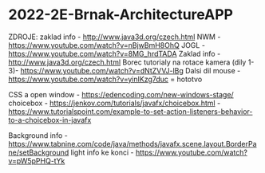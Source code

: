 # 2022-2E-Brnak-ArchitectureAPP

ZDROJE:
zaklad info - http://www.java3d.org/czech.html
NWM - https://www.youtube.com/watch?v=nBjwBmH8OhQ
JOGL - https://www.youtube.com/watch?v=8MG_hrdTADA
Zaklad info - http://www.java3d.org/czech.html
Borec tutorialy na rotace kamera (dily 1-3)- https://www.youtube.com/watch?v=dNtZVVJ-lBg
        Dalsi dil mouse - https://www.youtube.com/watch?v=yinIKzg7duc = hototvo
        
CSS a open window - https://edencoding.com/new-windows-stage/
choicebox - https://jenkov.com/tutorials/javafx/choicebox.html 
          - https://www.tutorialspoint.com/example-to-set-action-listeners-behavior-to-a-choicebox-in-javafx
          
          
Background info - https://www.tabnine.com/code/java/methods/javafx.scene.layout.BorderPane/setBackground
light info ke konci - https://www.youtube.com/watch?v=pW5pPHQ-tYk

